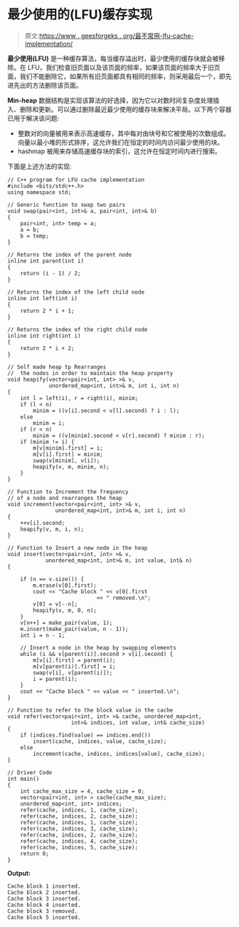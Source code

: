 # 最少使用的(LFU)缓存实现

> 原文:[https://www . geesforgeks . org/最不常用-lfu-cache-implementation/](https://www.geeksforgeeks.org/least-frequently-used-lfu-cache-implementation/)

**最少使用(LFU)** 是一种缓存算法，每当缓存溢出时，最少使用的缓存块就会被移除。在 LFU，我们检查旧页面以及该页面的频率，如果该页面的频率大于旧页面，我们不能删除它，如果所有旧页面都具有相同的频率，则采用最后一个，即先进先出的方法删除该页面。

**Min-heap** 数据结构是实现该算法的好选择，因为它以对数时间复杂度处理插入、删除和更新。可以通过删除最近最少使用的缓存块来解决平局。以下两个容器已用于解决该问题:

*   整数对的向量被用来表示高速缓存，其中每对由块号和它被使用的次数组成。向量以最小堆的形式排序，这允许我们在恒定的时间内访问最少使用的块。
*   hashmap 被用来存储高速缓存块的索引，这允许在恒定时间内进行搜索。

下面是上述方法的实现:

```
// C++ program for LFU cache implementation
#include <bits/stdc++.h>
using namespace std;

// Generic function to swap two pairs
void swap(pair<int, int>& a, pair<int, int>& b)
{
    pair<int, int> temp = a;
    a = b;
    b = temp;
}

// Returns the index of the parent node
inline int parent(int i)
{
    return (i - 1) / 2;
}

// Returns the index of the left child node
inline int left(int i)
{
    return 2 * i + 1;
}

// Returns the index of the right child node
inline int right(int i)
{
    return 2 * i + 2;
}

// Self made heap tp Rearranges
//  the nodes in order to maintain the heap property
void heapify(vector<pair<int, int> >& v, 
             unordered_map<int, int>& m, int i, int n)
{
    int l = left(i), r = right(i), minim;
    if (l < n)
        minim = ((v[i].second < v[l].second) ? i : l);
    else
        minim = i;
    if (r < n)
        minim = ((v[minim].second < v[r].second) ? minim : r);
    if (minim != i) {
        m[v[minim].first] = i;
        m[v[i].first] = minim;
        swap(v[minim], v[i]);
        heapify(v, m, minim, n);
    }
}

// Function to Increment the frequency 
// of a node and rearranges the heap
void increment(vector<pair<int, int> >& v, 
               unordered_map<int, int>& m, int i, int n)
{
    ++v[i].second;
    heapify(v, m, i, n);
}

// Function to Insert a new node in the heap
void insert(vector<pair<int, int> >& v, 
            unordered_map<int, int>& m, int value, int& n)
{

    if (n == v.size()) {
        m.erase(v[0].first);
        cout << "Cache block " << v[0].first
                            << " removed.\n";
        v[0] = v[--n];
        heapify(v, m, 0, n);
    }
    v[n++] = make_pair(value, 1);
    m.insert(make_pair(value, n - 1));
    int i = n - 1;

    // Insert a node in the heap by swapping elements
    while (i && v[parent(i)].second > v[i].second) {
        m[v[i].first] = parent(i);
        m[v[parent(i)].first] = i;
        swap(v[i], v[parent(i)]);
        i = parent(i);
    }
    cout << "Cache block " << value << " inserted.\n";
}

// Function to refer to the block value in the cache
void refer(vector<pair<int, int> >& cache, unordered_map<int, 
                    int>& indices, int value, int& cache_size)
{
    if (indices.find(value) == indices.end())
        insert(cache, indices, value, cache_size);
    else
        increment(cache, indices, indices[value], cache_size);
}

// Driver Code
int main()
{
    int cache_max_size = 4, cache_size = 0;
    vector<pair<int, int> > cache(cache_max_size);
    unordered_map<int, int> indices;
    refer(cache, indices, 1, cache_size);
    refer(cache, indices, 2, cache_size);
    refer(cache, indices, 1, cache_size);
    refer(cache, indices, 3, cache_size);
    refer(cache, indices, 2, cache_size);
    refer(cache, indices, 4, cache_size);
    refer(cache, indices, 5, cache_size);
    return 0;
}
```

**Output:**

```
Cache block 1 inserted.
Cache block 2 inserted.
Cache block 3 inserted.
Cache block 4 inserted.
Cache block 3 removed.
Cache block 5 inserted.

```